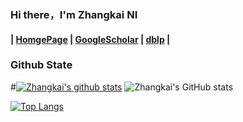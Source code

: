 ### Hi there，I'm Zhangkai NI  
#### | [HomgePage](https://eezkni.github.io) | [GoogleScholar](https://scholar.google.com/citations?user=68IcrE4AAAAJ&hl=en&authuser=1&oi=ao) | [dblp](https://dblp.org/pid/185/7403.html) |

### Github State

#[![Zhangkai's github stats](https://github-readme-stats.vercel.app/api?#username=eezkni&show_icons=true&title_color=fff&icon_color=79ff97&text_color=9f9f9f&bg_color=151515)](https://github.com/anuraghazra/github-readme-stats) 
![Zhangkai's GitHub stats](https://github-readme-stats.vercel.app/api?eezkni=anuraghazra&count_private=true)


[![Top Langs](https://github-readme-stats.vercel.app/api/top-langs/?username=eezkni&show_icons=true&title_color=fff&icon_color=79ff97&text_color=9f9f9f&bg_color=151515)](https://github.com/anuraghazra/github-readme-stats)




<!--
**eezkni/eezkni** is a ✨ _special_ ✨ repository because its `README.md` (this file) appears on your GitHub profile.

Here are some ideas to get you started:

- 🔭 I’m currently working on ...
- 🌱 I’m currently learning ...
- 👯 I’m looking to collaborate on ...
- 🤔 I’m looking for help with ...
- 💬 Ask me about ...
- 📫 How to reach me: ...
- 😄 Pronouns: ...
- ⚡ Fun fact: ...
-->
